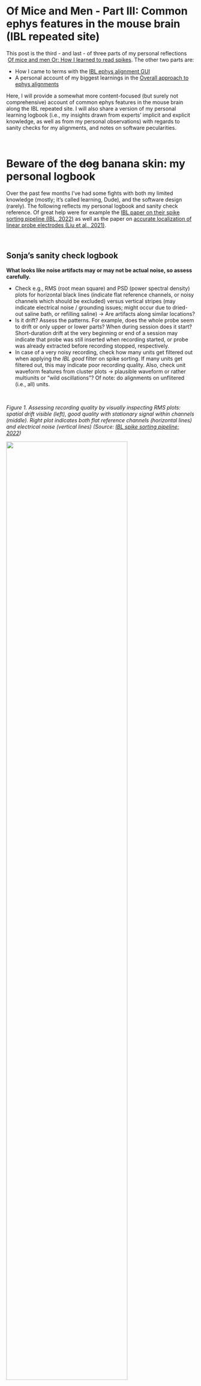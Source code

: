 # Of Mice and Men - Part III: Common ephys features in the mouse brain (IBL repeated site)
This post is the third - and last - of three parts of my personal reflections  [Of mice and men Or: How I learned to read spikes](https://github.com/sonjafoerster/internshipNL2023/blob/main/00_OMM_Intro.md). The other two parts are:
- How I came to terms with the [IBL ephys alignment GUI](https://github.com/sonjafoerster/internshipNL2023/blob/main/01_OMM_Part_I.md)
- A personal account of my biggest learnings in the [Overall approach to ephys alignments](https://github.com/sonjafoerster/internshipNL2023/blob/main/02_OMM_Part_II.md)

Here, I will provide a somewhat more content-focused (but surely not comprehensive) account of common ephys features in the mouse brain along the IBL repeated site. I will also share a version of my personal learning logbook (i.e., my insights drawn from experts’ implicit and explicit knowledge, as well as from my personal observations) with regards to sanity checks for my alignments, and notes on software pecularities.

</br>

# Beware of the ~~dog~~ banana skin: my personal logbook
Over the past few months I’ve had some fights with both my limited knowledge (mostly; it’s called learning, Dude), and the software design (rarely). The following reflects my personal logbook and sanity check reference.
Of great help were for example the [IBL paper on their spike sorting pipeline (IBL, 2022)](https://figshare.com/articles/online_resource/Spike_sorting_pipeline_for_the_International_Brain_Laboratory/19705522/3 "https://figshare.com/articles/online_resource/Spike_sorting_pipeline_for_the_International_Brain_Laboratory/19705522/3") as well as the paper on [accurate localization of linear probe electrodes (Liu et al., 2021)](https://www.eneuro.org/content/8/6/ENEURO.0241-21.2021.long "https://www.eneuro.org/content/8/6/ENEURO.0241-21.2021.long").

</br>

## Sonja’s sanity check logbook
**What looks like noise artifacts may or may not be actual noise, so assess carefully.** 
- Check e.g., RMS (root mean square) and PSD (power spectral density) plots for horizontal black lines (indicate flat reference channels, or noisy channels which should be excluded) versus vertical stripes (may indicate electrical noise / grounding issues; might occur due to dried-out saline bath, or refilling saline) → Are artifacts along similar locations?
- Is it drift? Assess the patterns. For example, does the whole probe seem to drift or only upper or lower parts? When during session does it start? Short-duration drift at the very beginning or end of a session may indicate that probe was still inserted when recording started, or probe was already extracted before recording stopped, respectively.
- In case of a very noisy recording, check how many units get filtered out when applying the _IBL good_ filter on spike sorting. If many units get filtered out, this may indicate poor recording quality. Also, check unit waveform features from cluster plots → plausible waveform or rather multiunits or “wild oscillations”? Of note: do alignments on unflitered (i.e., all) units.

</br>

_Figure 1. Assessing recording quality by visually inspecting RMS plots: spatial drift visible (left), good quality with stationary signal within channels (middle). Right plot indicates both flat reference channels (horizontal lines) and electrical noise (vertical lines) (Source: [IBL spike sorting pipeline; 2022](https://figshare.com/articles/online_resource/Spike_sorting_pipeline_for_the_International_Brain_Laboratory/19705522/3 "https://figshare.com/articles/online_resource/Spike_sorting_pipeline_for_the_International_Brain_Laboratory/19705522/3"))_

<img src="images/qc_noise.png"  width="80%">

</br>

**Tissue damage - or not?**

Another source of noise could be related to tissue damage. Check histology plot to see if severe tissue damage is visible and may have disturbed the signal. Of note, though: the tissue slice can only reflect the damage as it appeared at the time of the animal’s death. Thus, earlier recordings may not have been impacted by the later tissue damage at all (and some damage may only have occured while preparing the slices). So check whether the session to be aligned was among the earlier or later recordings of that animal. 

</br>

_Figure 2. Severe tissue damage, and later recording in that animal’s life (see remainder of previous probe trace, yellow stripe right of current LASAGNA interpolation (left) versus little damage (probably inflamation which may not impact recording quality; right) (Source: screenshots from my alignments)_

<img src="images/tissueDamage5_CSHL029_20200727_probe00_left.png"  width="35%"> <img src="images/tissueDamage2_CSHL075_20201015_probe00_left.png"  width="35%">

</br>

**No “true” silence in silent bands, and silence where there should be activity**
- White matter fibres such as corpus callosum (e.g., alv, or, fp in Allen atlas notation) are expected to be silent - overall. However, there may be spikes detectable on the firing rate and/or amplitude raster plots. Those should then be axonal spikes with flipped polarity → check spike waveform on cluster plots.
- Typical silent bands with little firing activity (i.e., low firing rate) are the molecular layers of the dentate gyrus (DG-mo). Depending on probe location and probe angle, in the repeated site recordings they often “sandwich” the granule layers of dentate gyrus (DG-sg), which is characterized by high firing rate at the 30-80 Hz power band.
- The most dorsal visual layers of cortex may die out due to damage, drying-out, or other reasons for neurodegeneration. Thus, even so activity would be expected in visual cortex layers, there may be no activity detectable in such cases. If silence occurs at upper recording channels, check whether channels sticks out of the brain due to probe position and/or tissue damage (thus, silence is plausible) or whether channel position would suggest spike activity (thus, silence may indicate dead tissue).
- If it seems hard to detect boundaries of silent areas / fibre tracts, check the correlation plot: reference lines should be aligned with the boundaries between correlated and non-correlated pixels (”negative space”).

</br>

_Figure 3. Example of axonal spike with flipped polarity waveform (left) versus examples of typical spike waveform (right). (Source: Screenshots from my alignments)_

<img src="images/axonalSpike.png"  width="43%"> <img src="images/spike.png"  width="40%"> 

</br>

**Scaling**

In contrast to purely offsetting the probe (i.e., shifting it up or down to align with the reference), scaling indicates the difference in physical brain size between the particular mouse of this very recording and the average Allan atlas mouse (which is an average across 1600 mice). While it can happen that brain regions are differently expressed in different mice, size of brain regions within one mouse are likely relative to the overall physical size of their brain. Thus, it is rather unlikely that there would be a lot of both stretching and compression on different (adjacent) brain regions within one animal. It is more likely to encounter an overall larger or overall smaller brain (compared to the average image), which would lead to an overall compression or overall stretching upon the alignment, respectively. Thus, if your alignment suggests both stretched and compressed scaling, go back and sanity check carefully.
There is one more aspect to consider: Often, one animal performs multiple sessions, so there are multiple recordings from one animal (with potentially different probe trajectories). As it is the same animal, though, chances are that the animal's brain pertained its overall size. This means, that alignments across sessions from this very animal should result in a somewhat similar scaling factor. Sounds reasonable? Check the _Scaling factors for this animal_.

</br>

**Same same but different - same region / nuclei, but different spike patterns.**

The angle of the probe trajectory matters a lot when assessing similarity in spike patterns and morphological features across sessions and animals: Even if, by enlarge, the probe poked through the same overall regions, the angle of the trajectory may lead the probe to run through different subnuclei, or scratch along the edge versus the center of a nucleus. Not only can that reveal quite different features, it also emphasizes the relevance of focus: be sensitive to the periphery; do not expect the features to indicate the center of a nucleus.

</br>

## Some minor flaws I encountered in the GUI
The [IBL ephys alignmen GUI](https://github.com/sonjafoerster/internshipNL2023/blob/main/01_OMM_Part_I.md) is a well thought through and robustly implemented tool to manually align ephys features to histology landmarks and visually check the quality of the recordings. What is more, a dedicated team of extremly skilled experts continues to dilligently work on and improve the tool. For example, at some point, I experienced that I was not able to obtain the unit feature popups from the cluster plots. So I [filed a ticket here](https://github.com/int-brain-lab/iblapps/issues "https://github.com/int-brain-lab/iblapps/issues"), and within a day or two the problem was fixed. This truly is an impressive turnaround time!
  
There are, however, some minor flaws in the GUI which may be helpful to know if you are about to get familiar with the tool (did I mention that my former me worked as an UX designer...?):

</br>

### Colored reference lines: make sure you move the intended one
Presumably to better differentiate between them, reference lines are colored. Till now, however, I was not able to determine the particular order of colors, nor whether there might be any other reason for the colors. And yes, it does not really matter as of my current state of knowledge. What is a little challenging at times, though, is that some colors are very much the same as some of the colors in the histology map, for example the ligth green of some CA1 and some of the DG nuclei, making it really hard to spot the line once generated. Thus, be always sure which reference line you move - and whether it is the intended one. To me, moving the wrong (unitended) reference line on the histology map happened especially when I set multiple reference lines before hitting the _Fit_ button, i.e., before the map was shifted / scaled.

</br>

### Hard to retrieve the very same unit feature popup again
Upon clicking on a dot in the cluster plots, a unit feature overview would pop up. While the clusters are numbered on this popup, there seems no option available to retrieve a specific feature popup. It would be great to e.g., show the cluster number when hovering over a cluster point, or to have a functionality which allows to search for a specific cluster number. Also, it would be great to see which popup belongs to which dot in the cluster plot, e.g., through a line or callout-like design of the popup.

</br>

### Colors to indicate scaling factors: red = stretched, blue = compressed
The coloring of the scaling factors might seem counter-intuitive, at least it did so for me as an ephys newbie. There might be a convention in the field, or I might be biased from conventions in other fields, so pardon my ignorance. But, I confused stretched and compressed scaling so many times because to me it feels intuitive to indicate comressing factors with red, while I associate stretching factors with blue. Not a big deal, of course, but I was grateful for the second coding: the numbers provided on the scale.
  
</br>

* * *
# References
- IBL (2022): [Spike sorting pipeline for the International Brain Laboratory](https://figshare.com/articles/online_resource/Spike_sorting_pipeline_for_the_International_Brain_Laboratory/19705522/3 "https://figshare.com/articles/online_resource/Spike_sorting_pipeline_for_the_International_Brain_Laboratory/19705522/3")
- Liu et al (2021): [Accurate Localization of Linear Probe Electrode Arrays across Multiple Brains](https://www.eneuro.org/content/8/6/ENEURO.0241-21.2021.long "https://www.eneuro.org/content/8/6/ENEURO.0241-21.2021.long")
- IBL [user guide](https://github.com/int-brain-lab/iblapps/wiki/2.-Usage-instructions "https://github.com/int-brain-lab/iblapps/wiki/2.-Usage-instructions") to the ephys alignment GUI
- IBL issues to reported in [iblapps github](https://github.com/int-brain-lab/iblapps/issues "https://github.com/int-brain-lab/iblapps/issues")
